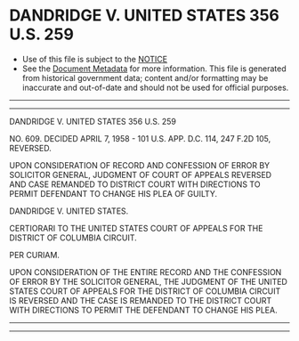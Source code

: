 ---
---

# DANDRIDGE V. UNITED STATES 356 U.S. 259

* Use of this file is subject to the [NOTICE](https://github.com/publicdocs/notice/blob/master/NOTICE)
* See the [Document Metadata](../../../) for more information.
  This file is generated from historical government data; content and/or formatting may be inaccurate and out-of-date and should not be used for official purposes.

----------
----------

DANDRIDGE V. UNITED STATES 356 U.S. 259

NO. 609.  DECIDED APRIL 7, 1958 - 101 U.S. APP. D.C. 114, 247 F.2D 105, REVERSED.

UPON CONSIDERATION OF RECORD AND CONFESSION OF ERROR BY SOLICITOR GENERAL, JUDGMENT OF COURT OF APPEALS REVERSED AND CASE REMANDED TO DISTRICT COURT WITH DIRECTIONS TO PERMIT DEFENDANT TO CHANGE HIS PLEA OF GUILTY.

DANDRIDGE V. UNITED STATES.

CERTIORARI TO THE UNITED STATES COURT OF APPEALS FOR THE DISTRICT OF COLUMBIA CIRCUIT.

PER CURIAM.

UPON CONSIDERATION OF THE ENTIRE RECORD AND THE CONFESSION OF ERROR BY THE SOLICITOR GENERAL, THE JUDGMENT OF THE UNITED STATES COURT OF APPEALS FOR THE DISTRICT OF COLUMBIA CIRCUIT IS REVERSED AND THE CASE IS REMANDED TO THE DISTRICT COURT WITH DIRECTIONS TO PERMIT THE DEFENDANT TO CHANGE HIS PLEA.


----------
----------

